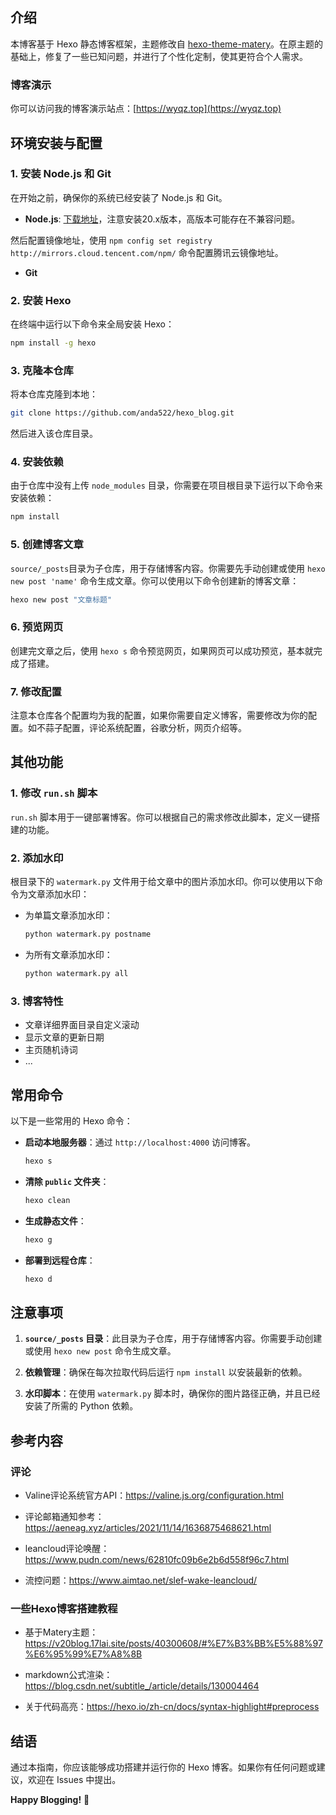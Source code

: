 ## 介绍
本博客基于 Hexo 静态博客框架，主题修改自 [hexo-theme-matery](https://github.com/blinkfox/hexo-theme-matery)。在原主题的基础上，修复了一些已知问题，并进行了个性化定制，使其更符合个人需求。

### 博客演示
你可以访问我的博客演示站点：[https://wyqz.top](https://wyqz.top)

## 环境安装与配置

### 1. 安装 Node.js 和 Git

在开始之前，确保你的系统已经安装了 Node.js 和 Git。

- **Node.js**: [下载地址](https://nodejs.org/)，注意安装20.x版本，高版本可能存在不兼容问题。

然后配置镜像地址，使用 `npm config set registry http://mirrors.cloud.tencent.com/npm/` 命令配置腾讯云镜像地址。

- **Git**

### 2. 安装 Hexo

在终端中运行以下命令来全局安装 Hexo：

```bash
npm install -g hexo
```

### 3. 克隆本仓库

将本仓库克隆到本地：

```bash
git clone https://github.com/anda522/hexo_blog.git
```
然后进入该仓库目录。

### 4. 安装依赖

由于仓库中没有上传 `node_modules` 目录，你需要在项目根目录下运行以下命令来安装依赖：

```bash
npm install
```

### 5. 创建博客文章

`source/_posts`目录为子仓库，用于存储博客内容。你需要先手动创建或使用 `hexo new post 'name'` 命令生成文章。你可以使用以下命令创建新的博客文章：

```bash
hexo new post "文章标题"
```

### 6. 预览网页

创建完文章之后，使用 `hexo s` 命令预览网页，如果网页可以成功预览，基本就完成了搭建。

### 7. 修改配置

注意本仓库各个配置均为我的配置，如果你需要自定义博客，需要修改为你的配置。如不蒜子配置，评论系统配置，谷歌分析，网页介绍等。

## 其他功能

### 1. 修改 `run.sh` 脚本

`run.sh` 脚本用于一键部署博客。你可以根据自己的需求修改此脚本，定义一键搭建的功能。

### 2. 添加水印

根目录下的 `watermark.py` 文件用于给文章中的图片添加水印。你可以使用以下命令为文章添加水印：

- 为单篇文章添加水印：

  ```bash
  python watermark.py postname
  ```

- 为所有文章添加水印：

  ```bash
  python watermark.py all
  ```

### 3. 博客特性

- 文章详细界面目录自定义滚动
- 显示文章的更新日期
- 主页随机诗词
- ...


## 常用命令

以下是一些常用的 Hexo 命令：

- **启动本地服务器**：通过 `http://localhost:4000` 访问博客。

  ```bash
  hexo s
  ```

- **清除 `public` 文件夹**：

  ```bash
  hexo clean
  ```

- **生成静态文件**：

  ```bash
  hexo g
  ```

- **部署到远程仓库**：

  ```bash
  hexo d
  ```

## 注意事项

1. **`source/_posts` 目录**：此目录为子仓库，用于存储博客内容。你需要手动创建或使用 `hexo new post` 命令生成文章。

2. **依赖管理**：确保在每次拉取代码后运行 `npm install` 以安装最新的依赖。

3. **水印脚本**：在使用 `watermark.py` 脚本时，确保你的图片路径正确，并且已经安装了所需的 Python 依赖。


## 参考内容

### 评论

- Valine评论系统官方API：https://valine.js.org/configuration.html

- 评论邮箱通知参考：https://aeneag.xyz/articles/2021/11/14/1636875468621.html

- leancloud评论唤醒：https://www.pudn.com/news/62810fc09b6e2b6d558f96c7.html

- 流控问题：https://www.aimtao.net/slef-wake-leancloud/

### 一些Hexo博客搭建教程

- 基于Matery主题：https://v20blog.17lai.site/posts/40300608/#%E7%B3%BB%E5%88%97%E6%95%99%E7%A8%8B

- markdown公式渲染：https://blog.csdn.net/subtitle_/article/details/130004464

- 关于代码高亮：https://hexo.io/zh-cn/docs/syntax-highlight#preprocess

## 结语

通过本指南，你应该能够成功搭建并运行你的 Hexo 博客。如果你有任何问题或建议，欢迎在 Issues 中提出。

**Happy Blogging!** 🚀